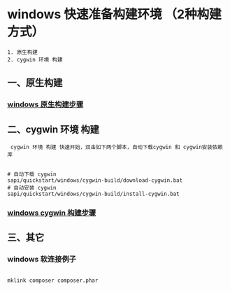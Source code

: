 # windows 快速准备构建环境 （2种构建方式）

    1. 原生构建
    2. cygwin 环境 构建

## 一、原生构建

### [windows 原生构建步骤](native-build/README.md)

## 二、cygwin 环境 构建

     cygwin 环境 构建 快速开始，双击如下两个脚本，自动下载cygwin 和 cygwin安装依赖库

```shell

# 自动下载 cygwin
sapi/quickstart/windows/cygwin-build/download-cygwin.bat
# 自动安装 cygwin
sapi/quickstart/windows/cygwin-build/install-cygwin.bat

```

### [windows cygwin 构建步骤](../../../docs/Cygwin.md)

## 三、其它

### windows 软连接例子

```bash

mklink composer composer.phar

```







